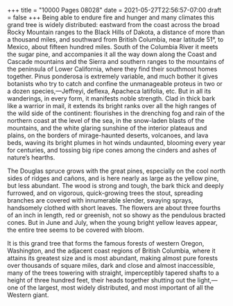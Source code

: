 +++
title = "10000 Pages 08028"
date = 2021-05-27T22:56:57-07:00
draft = false
+++
Being able to endure fire and hunger and many climates this grand tree is widely distributed: eastward from the coast across the broad Rocky Mountain ranges to the Black Hills of Dakota, a distance of more than a thousand miles, and southward from British Columbia, near latitude 51°, to Mexico, about fifteen hundred miles. South of the Columbia River it meets the sugar pine, and accompanies it all the way down along the Coast and Cascade mountains and the Sierra and southern ranges to the mountains of the peninsula of Lower California, where they find their southmost homes together. Pinus ponderosa is extremely variable, and much bother it gives botanists who try to catch and confine the unmanageable proteus in two or a dozen species,—Jeffreyi, deflexa, Apacheca latifolia, etc. But in all its wanderings, in every form, it manifests noble strength. Clad in thick bark like a warrior in mail, it extends its bright ranks over all the high ranges of the wild side of the continent: flourishes in the drenching fog and rain of the northern coast at the level of the sea, in the snow-laden blasts of the mountains, and the white glaring sunshine of the interior plateaus and plains, on the borders of mirage-haunted deserts, volcanoes, and lava beds, waving its bright plumes in hot winds undaunted, blooming every year for centuries, and tossing big ripe cones among the cinders and ashes of nature’s hearths.

The Douglas spruce grows with the great pines, especially on the cool north sides of ridges and cañons, and is here nearly as large as the yellow pine, but less abundant. The wood is strong and tough, the bark thick and deeply furrowed, and on vigorous, quick-growing trees the stout, spreading branches are covered with innumerable slender, swaying sprays, handsomely clothed with short leaves. The flowers are about three fourths of an inch in length, red or greenish, not so showy as the pendulous bracted cones. But in June and July, when the young bright yellow leaves appear, the entire tree seems to be covered with bloom.

It is this grand tree that forms the famous forests of western Oregon, Washington, and the adjacent coast regions of British Columbia, where it attains its greatest size and is most abundant, making almost pure forests over thousands of square miles, dark and close and almost inaccessible, many of the trees towering with straight, imperceptibly tapered shafts to a height of three hundred feet, their heads together shutting out the light,—one of the largest, most widely distributed, and most important of all the Western giant.

